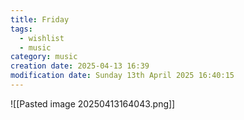 ```yaml
---
title: Friday
tags:
  - wishlist
  - music
category: music
creation date: 2025-04-13 16:39
modification date: Sunday 13th April 2025 16:40:15
---
```


![[Pasted image 20250413164043.png]]